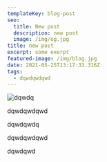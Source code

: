 ```yaml
---
templateKey: blog-post
seo:
  title: New post
  description: new post
  image: /img/og.jpg
title: new post
excerpt: some exerpt
featured-image: /img/blog.jpg
date: 2021-05-25T13:17:33.316Z
tags:
  - dqwdqwdqwd
---
```

![dqwdq](/img/luis-vidal-fodesanzs48-unsplash.jpg "dqwdqwd")

dqwdqwdqwd

dqwdqwdq

dqwdqwdqwd

dqwdqwd